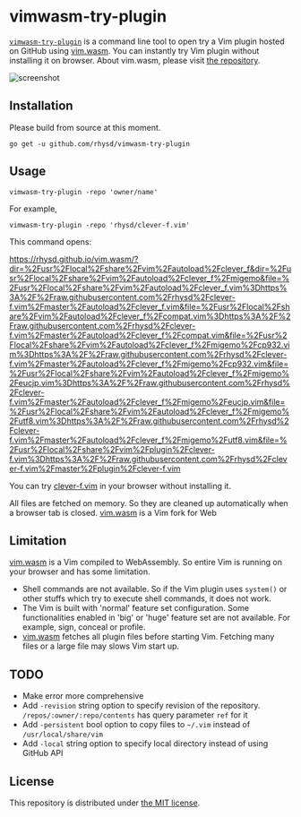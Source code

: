 vimwasm-try-plugin
==================

[`vimwasm-try-plugin`][repo] is a command line tool to open try a Vim plugin hosted on GitHub using
[vim.wasm][]. You can instantly try Vim plugin without installing it on browser. About vim.wasm,
please visit [the repository][proj].

![screenshot](https://github.com/rhysd/ss/blob/master/vimwasm-try-plugin/main.gif?raw=true)

## Installation

Please build from source at this moment.

```
go get -u github.com/rhysd/vimwasm-try-plugin
```

## Usage

```
vimwasm-try-plugin -repo 'owner/name'
```

For example,

```
vimwasm-try-plugin -repo 'rhysd/clever-f.vim'
```


This command opens:

https://rhysd.github.io/vim.wasm/?dir=%2Fusr%2Flocal%2Fshare%2Fvim%2Fautoload%2Fclever_f&dir=%2Fusr%2Flocal%2Fshare%2Fvim%2Fautoload%2Fclever_f%2Fmigemo&file=%2Fusr%2Flocal%2Fshare%2Fvim%2Fautoload%2Fclever_f.vim%3Dhttps%3A%2F%2Fraw.githubusercontent.com%2Frhysd%2Fclever-f.vim%2Fmaster%2Fautoload%2Fclever_f.vim&file=%2Fusr%2Flocal%2Fshare%2Fvim%2Fautoload%2Fclever_f%2Fcompat.vim%3Dhttps%3A%2F%2Fraw.githubusercontent.com%2Frhysd%2Fclever-f.vim%2Fmaster%2Fautoload%2Fclever_f%2Fcompat.vim&file=%2Fusr%2Flocal%2Fshare%2Fvim%2Fautoload%2Fclever_f%2Fmigemo%2Fcp932.vim%3Dhttps%3A%2F%2Fraw.githubusercontent.com%2Frhysd%2Fclever-f.vim%2Fmaster%2Fautoload%2Fclever_f%2Fmigemo%2Fcp932.vim&file=%2Fusr%2Flocal%2Fshare%2Fvim%2Fautoload%2Fclever_f%2Fmigemo%2Feucjp.vim%3Dhttps%3A%2F%2Fraw.githubusercontent.com%2Frhysd%2Fclever-f.vim%2Fmaster%2Fautoload%2Fclever_f%2Fmigemo%2Feucjp.vim&file=%2Fusr%2Flocal%2Fshare%2Fvim%2Fautoload%2Fclever_f%2Fmigemo%2Futf8.vim%3Dhttps%3A%2F%2Fraw.githubusercontent.com%2Frhysd%2Fclever-f.vim%2Fmaster%2Fautoload%2Fclever_f%2Fmigemo%2Futf8.vim&file=%2Fusr%2Flocal%2Fshare%2Fvim%2Fplugin%2Fclever-f.vim%3Dhttps%3A%2F%2Fraw.githubusercontent.com%2Frhysd%2Fclever-f.vim%2Fmaster%2Fplugin%2Fclever-f.vim

You can try [clever-f.vim](https://github.com/rhysd/clever-f.vim) in your browser without installing it.

All files are fetched on memory. So they are cleaned up automatically when a browser tab is closed.
[vim.wasm][proj] is a Vim fork for Web

## Limitation

[vim.wasm][proj] is a Vim compiled to WebAssembly. So entire Vim is running on your browser and has some limitation.

- Shell commands are not available. So if the Vim plugin uses `system()` or other stuffs which try
  to execute shell commands, it does not work.
- The Vim is built with 'normal' feature set configuration. Some functionalities enabled in 'big' or 'huge' feature set
  are not available. For example, sign, conceal or profile.
- [vim.wasm][] fetches all plugin files before starting Vim. Fetching many files or a large file may slows Vim start up.

## TODO

- Make error more comprehensive
- Add `-revision` string option to specify revision of the repository. `/repos/:owner/:repo/contents` has query parameter `ref` for it
- Add `-persistent` bool option to copy files to `~/.vim` instead of `/usr/local/share/vim`
- Add `-local` string option to specify local directory instead of using GitHub API

## License

This repository is distributed under [the MIT license](./LICENSE.txt).

[repo]: https://github.com/rhysd/vimwasm-try-plugin
[vim.wasm]: https://rhysd.github.io/vim.wasm
[proj]: https://github.com/rhysd/vim.wasm
